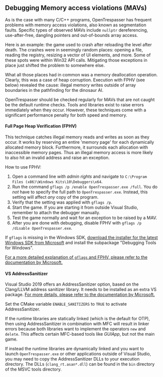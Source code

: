 ## Debugging Memory access violations (MAVs)

As is the case with many C/C++ programs, OpenTrespasser has frequent problems with memory access violations, also known as segmentation faults. Specific types of observed MAVs include `nullptr` dereferencing, use-after-free, dangling pointers and out-of-bounds array access.

Here is an example: the game used to crash after reloading the level after death. The crashes were in seemingly random places: opening a file, reading the registry, resizing a vector of UI elements, and more. Some of these spots were within Win32 API calls. Mitigating those exceptions in place just shifted the problem to somewhere else.

What all those places had in common was a memory deallocation operation. Clearly, this was a case of heap corruption. Execution with FPHV (see below) revealed the cause: illegal memory writes outside of array boundaries in the pathfinding for the dinosaur AI.

OpenTrespasser should be checked regularly for MAVs that are not caught be the default runtime checks. Tools and libraries exist to raise errors immediately when they occur. However, these techniques come with a significant performance penalty for both speed and memory.

#### Full Page Heap Verification (FPHV)
This technique catches illegal memory reads and writes as soon as they occur. It works by reserving an entire 'memory page' for each dynamically allocated memory block. Furthermore, it surrounds each allocation with inaccessible memory pages. Thus an illegal memory access is more likely to also hit an invalid address and raise an exception.

How to use FPHV:

 1. Open a command line *with admin rights* and navigate to `C:\Program Files (x86)\Windows Kits\10\Debuggers\x64`.
 1. Run the command `gflags /p /enable OpenTrespasser.exe /full`.  You do *not* have to specify the full path to `OpenTrespasser.exe`. Instead, this setting will affect *any* copy of the program.
 1. Verify that the setting was applied with `gflags /p`.
 1. Start the game. If you are starting it from outside Visual Studio, remember to attach the debugger manually.
 1. Test the game normally and wait for an exception to be raised by a MAV.
 1. After you are done with debugging, disable FPHV with `gflags /p /disable OpenTrespasser.exe`.
 
If `gflags` is missing in the Windows SDK, [download the installer for the latest Windows SDK from Microsoft](https://developer.microsoft.com/en-us/windows/downloads/windows-10-sdk/) and install the subpackage "Debugging Tools for Windows".

[For a more detailed explanation of `gflags` and FPHV, please refer to the documentation by Microsoft.](https://docs.microsoft.com/en-us/windows-hardware/drivers/debugger/example-12---using-page-heap-verification-to-find-a-bug)

#### VS AddressSanitizer
Visual Studio 2019 offers an AddressSanitizer option, based on the Clang/LLVM address sanitizer library. It needs to be installed as an extra VS package.
[For more details, please refer to the documentation by Microsoft.](https://devblogs.microsoft.com/cppblog/addresssanitizer-asan-for-windows-with-msvc/)

Set the CMake variable `ENABLE_SANITIZERS` to `TRUE` to activate AddressSanitizer.

If the runtime libraries are statically linked (which is the default for OTP), then using AddressSanitizer in combination with MFC will result in linker errors because both libraries want to implement the operators `new` and `delete`. This affects certain MFC-based tools like *GUIApp*, but not the main game.

If instead the runtime libraries are dynamically linked and you want to launch `OpenTrespasser.exe` or other applications outside of Visual Studio, you may need to copy the AddressSanitizer DLLs to your execution directory. The DLLs (`clang_rt.asan*.dll`) can be found in the `bin` directory of the MSVC tools directory.  
